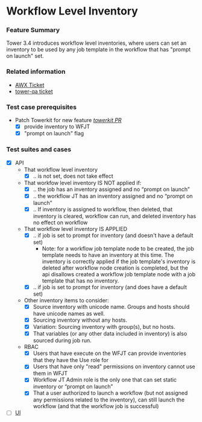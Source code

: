 # Workflow Level Inventory

### Feature Summary

Tower 3.4 introduces workflow level inventories, where users can set an
inventory to be used by any job template in the workflow that has "prompt on
launch" set.

### Related information
* [AWX Ticket](https://github.com/ansible/awx/issues/2256)
* [tower-qa ticket](https://github.com/ansible/tower-qa/issues/2209)

### Test case prerequisites

* Patch Towerkit for new feature [*towerkit PR*](https://github.com/ansible/towerkit/pull/487/)
  - [x] provide inventory to WFJT
  - [x] "prompt on launch" flag

### Test suites and cases
* [x] API
  * That workflow level inventory
    - [x] .. is not set, does not take effect
  * That workfow level inventory IS NOT applied if:
    - [x] .. the job has an inventory assigned and no “prompt on launch”
    - [x] .. the workflow JT has an inventory assigned and no “prompt on launch”
    - [x] .. If inventory is assigned to workflow, then deleted, that inventory is cleared, workflow can run, and deleted inventory has no effect on workflow
  * That workflow level inventory IS APPLIED
    - [x] .. if job is set to prompt for inventory (and doesn't have a default set)
        * Note: for a workflow job template node to be created, the job template needs to have an inventory at this time.
          The inventory is correctly applied if the job template's inventory is deleted after workflow node creation is completed, but
          the api disallows created a workflow job template node with a job template that has no inventory.
    - [x] .. if job is set to prompt for inventory (and does have a default set)
  * Other inventory items to consider:
    - [x] Source inventory with unicode name. Groups and hosts should have unicode names as well.
    - [x] Sourcing inventory without any hosts.
    - [x] Variation: Sourcing inventory with group(s), but no hosts.
    - [x] That variables (or any other data included in inventory) is also sourced during job run.
  * RBAC
    - [x] Users that have execute on the WFJT can provide inventories that they have the Use role for
    - [x] Users that have only "read" permissions on inventory cannot use them in WFJT
    - [x] Workflow JT Admin role is the only one that can set static inventory or “prompt on launch”
    - [x] That a user authorized to launch a workflow (but not assigned any permissions related to the inventory), can still launch the workflow (and that the workflow job is successful)

* [ ] [UI]()
